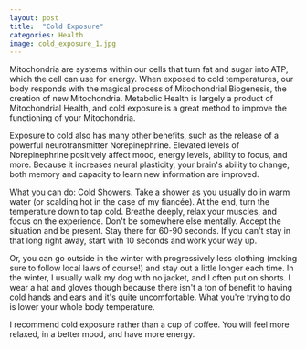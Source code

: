```yaml
---
layout: post
title:  "Cold Exposure"
categories: Health
image: cold_exposure_1.jpg
---
```


Mitochondria are systems within our cells that turn fat and sugar into ATP, which the cell can use for energy. When exposed to cold temperatures, our body responds with the magical process of Mitochondrial Biogenesis, the creation of new Mitochondria. Metabolic Health is largely a product of Mitochondrial Health, and cold exposure is a great method to improve the functioning of your Mitochondria.

Exposure to cold also has many other benefits, such as the release of a powerful neurotransmitter Norepinephrine. Elevated levels of Norepinephrine positively affect mood, energy levels, ability to focus, and more. Because it increases neural plasticity, your brain's ability to change, both memory and capacity to learn new information are improved.

What you can do: Cold Showers. Take a shower as you usually do in warm water (or scalding hot in the case of my fiancée). At the end, turn the temperature down to tap cold. Breathe deeply, relax your muscles, and focus on the experience. Don't be somewhere else mentally. Accept the situation and be present. Stay there for 60-90 seconds. If you can't stay in that long right away, start with 10 seconds and work your way up.

Or, you can go outside in the winter with progressively less clothing (making sure to follow local laws of course!) and stay out a little longer each time. In the winter, I usually walk my dog with no jacket, and I often put on shorts. I wear a hat and gloves though because there isn't a ton of benefit to having cold hands and ears and it's quite uncomfortable. What you're trying to do is lower your whole body temperature.

I recommend cold exposure rather than a cup of coffee. You will feel more relaxed, in a better mood, and have more energy.